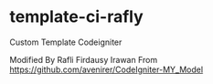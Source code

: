 # template-ci-rafly
Custom Template Codeigniter

Modified By Rafli Firdausy Irawan From https://github.com/avenirer/CodeIgniter-MY_Model
